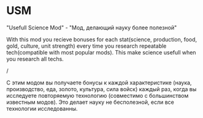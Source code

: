 # USM
"Usefull Science Mod" - "Мод, делающий науку более полезной"

With this mod you recieve bonuses for each stat(science, production, food, gold, culture, unit strength) every time you research repeatable tech(compatible with most popular mods). This make science usefull when you research all techs.

/

С этим модом вы получаете бонусы к каждой характеристике (наука, производство, еда, золото, культура, сила войск) каждый раз, когда вы исследуете повторяемую технологию (совместимо с большинством известным модов). Это делает науку не бесполезной, если все технологии исследованны.
